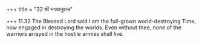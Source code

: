 +++
title = "32 श्री भगवानुवाच"

+++
11.32 The Blessed Lord said I am the full-grown world-destroying Time,
now engaged in destroying the worlds. Even without thee, none of the
warriors arrayed in the hostile armies shall live.
